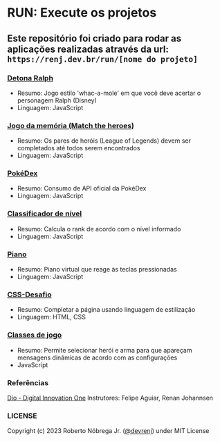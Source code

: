 # RUN: Execute os projetos

## Este repositório foi criado para rodar as aplicações realizadas através da url: `https://renj.dev.br/run/[nome do projeto]`

### [Detona Ralph](https://renj.dev.br/run/detona-ralph.html)

- Resumo: Jogo estilo 'whac-a-mole' em que você deve acertar o personagem Ralph (Disney)
- Linguagem: JavaScript

### [Jogo da memória (Match the heroes)](https://renj.dev.br/run/classificador-de-nivel.html)

- Resumo: Os pares de heróis (League of Legends) devem ser completados até todos serem encontrados
- Linguagem: JavaScript

### [PokéDex](https://renj.dev.br/run/pokedex.html)

- Resumo: Consumo de API oficial da PokéDex
- Linguagem: JavaScript

### [Classificador de nível](https://renj.dev.br/run/classificador-de-nivel.html)

- Resumo: Calcula o rank de acordo com o nível informado
- Linguagem: JavaScript

### [Piano](https://renj.dev.br/run/piano.html)

- Resumo: Piano virtual que reage às teclas pressionadas
- Linguagem: JavaScript

### [CSS-Desafio](https://renj.dev.br/run/css-desafio.html)

- Resumo: Completar a página usando linguagem de estilização
- Linguagem: HTML, CSS

### [Classes de jogo](https://renj.dev.br/run/classes-de-jogo.html)

- Resumo: Permite selecionar herói e arma para que apareçam mensagens dinâmicas de acordo com as configurações
- JavaScript

### Referências

[Dio - Digital Innovation One](https://web.dio.me/)
Instrutores: Felipe Aguiar, Renan Johannsen

### LICENSE

Copyright (c) 2023 Roberto Nóbrega Jr. ([@devrenj](https://www.github.com/devrenj)) under MIT License
